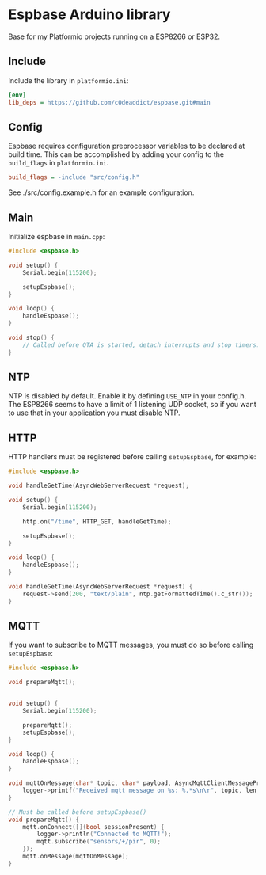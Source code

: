 # Espbase Arduino library

Base for my Platformio projects running on a ESP8266 or ESP32.

## Include

Include the library in `platformio.ini`:

```ini
[env]
lib_deps = https://github.com/c0deaddict/espbase.git#main
```

## Config

Espbase requires configuration preprocessor variables to be declared at build
time. This can be accomplished by adding your config to the `build_flags` in
`platformio.ini`.

```ini
build_flags = -include "src/config.h"
```

See ./src/config.example.h for an example configuration.

## Main

Initialize espbase in `main.cpp`:

```c
#include <espbase.h>

void setup() {
    Serial.begin(115200);

    setupEspbase();
}

void loop() {
    handleEspbase();
}

void stop() {
    // Called before OTA is started, detach interrupts and stop timers.
}
```

## NTP

NTP is disabled by default. Enable it by defining `USE_NTP` in your config.h.
The ESP8266 seems to have a limit of 1 listening UDP socket, so if you want to
use that in your application you must disable NTP.

## HTTP

HTTP handlers must be registered before calling `setupEspbase`, for example:

```c
#include <espbase.h>

void handleGetTime(AsyncWebServerRequest *request);

void setup() {
    Serial.begin(115200);

    http.on("/time", HTTP_GET, handleGetTime);

    setupEspbase();
}

void loop() {
    handleEspbase();
}

void handleGetTime(AsyncWebServerRequest *request) {
    request->send(200, "text/plain", ntp.getFormattedTime().c_str());
}
```

## MQTT

If you want to subscribe to MQTT messages, you must do so before calling
`setupEspbase`:

```c
#include <espbase.h>

void prepareMqtt();


void setup() {
    Serial.begin(115200);

    prepareMqtt();
    setupEspbase();
}

void loop() {
    handleEspbase();
}

void mqttOnMessage(char* topic, char* payload, AsyncMqttClientMessageProperties properties, size_t len, size_t index, size_t total) {
    logger->printf("Received mqtt message on %s: %.*s\n\r", topic, len, payload);
}

// Must be called before setupEspbase()
void prepareMqtt() {
    mqtt.onConnect([](bool sessionPresent) {
        logger->println("Connected to MQTT!");
        mqtt.subscribe("sensors/+/pir", 0);
    });
    mqtt.onMessage(mqttOnMessage);
}
```
